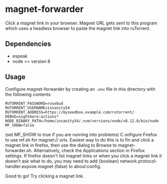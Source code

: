 # magnet-forwarder

Click a magnet link in your browser. Magnet URL gets sent to this program which uses a headless browser to paste the magnet link into ruTorrent.

## Dependencies

  * espeak
  * node >= version 8

## Usage

Configure magnet-forwarder by creating an `.env` file in this directory with the following contents

```
RUTORRENT_PASSWORD=rosebud
RUTORRENT_USERNAME=insanity54
RUTORRENT_ADDRESS=https://myseedbox.example.com/rutorrent/
DEBUG=nightmare:actions*
NODE_BINARY_PATH=/home/insanity54/.nvm/versions/node/v8.12.0/bin/node
MF_SHOW=false
```

(set MF_SHOW to true if you are running into problems)
C
onfigure Firefox to use mf.sh for magnet:// urls. Easiest way to do this is to fin and click a magnet link in firefox, then use the dialog to Browse to magnet-forwarder.sh. Alternatively, check the Applications section in Firefox settings. If firefox doesn't list magnet links or when you click a magnet link it doesn't ask what to do, you may need to add {boolean} network.protocol-handler.expose.magnet (false) to about:config.

Good to go! Try clicking a magnet link.
